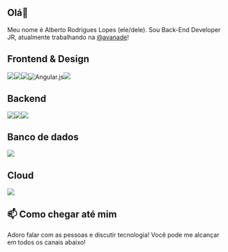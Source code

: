 ## Olá👋

Meu nome é Alberto Rodrigues Lopes (ele/dele). Sou Back-End Developer JR, atualmente trabalhando na [@avanade](https://github.com/avanade)! 


## Frontend & Design
<img src="https://img.shields.io/badge/html5%20-%23E34F26.svg?&style=for-the-badge&logo=html5&logoColor=white"/><img src="https://img.shields.io/badge/css3%20-%231572B6.svg?&style=for-the-badge&logo=css3&logoColor=white"/><img src="https://img.shields.io/badge/javascript%20-%23323330.svg?&style=for-the-badge&logo=javascript&logoColor=%23F7DF1E"/><img alt="Angular.js" src="https://img.shields.io/badge/angular.js%20-%23E23237.svg?&style=for-the-badge&logo=angularjs&logoColor=white"/><img src="https://cdn.jsdelivr.net/gh/devicons/devicon/icons/adonisjs/adonisjs-original.svg" />

## Backend
<img src="https://img.shields.io/badge/c%23%20-%23239120.svg?&style=for-the-badge&logo=c-sharp&logoColor=white"/><img src="https://img.shields.io/badge/Java-ED8B00?style=for-the-badge&logo=java&logoColor=white"/><img src="https://img.shields.io/badge/Python-14354C?style=for-the-badge&logo=python&logoColor=white"/>


## Banco de dados
<img src ="https://img.shields.io/badge/Microsoft%20SQL%20Sever-CC2927?style=for-the-badge&logo=microsoft%20sql%20server&logoColor=white"/>

## Cloud 
<img src="https://img.shields.io/badge/azure%20-%230072C6.svg?&style=for-the-badge&logo=azure-devops&logoColor=white"/>


## 📫 Como chegar até mim

Adoro falar com as pessoas e discutir tecnologia! Você pode me alcançar em todos os canais abaixo!




